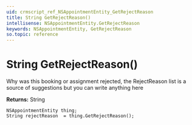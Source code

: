 ```yaml
---
uid: crmscript_ref_NSAppointmentEntity_GetRejectReason
title: String GetRejectReason()
intellisense: NSAppointmentEntity.GetRejectReason
keywords: NSAppointmentEntity, GetRejectReason
so.topic: reference
---
```


# String GetRejectReason()

Why was this booking or assignment rejected, the RejectReason list is a source of suggestions but you can write anything here

**Returns:** String

```crmscript
NSAppointmentEntity thing;
String rejectReason  = thing.GetRejectReason();
```

